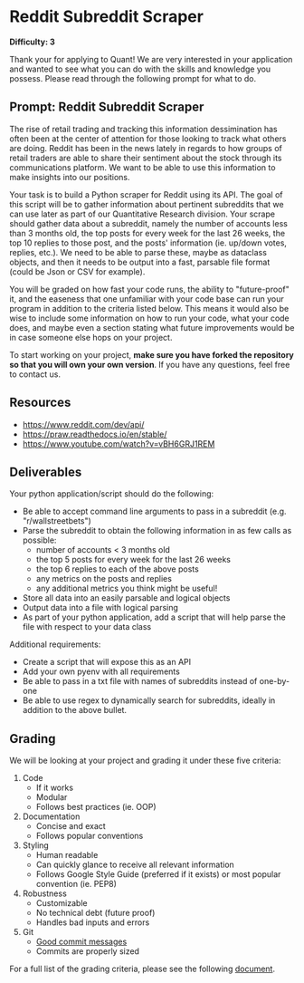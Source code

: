 # Reddit Subreddit Scraper

**Difficulty: 3**

Thank your for applying to Quant! We are very interested in your application and wanted to see what you can do with the skills and knowledge you possess. Please read through the following prompt for what to do.

## **Prompt: Reddit Subreddit Scraper**
The rise of retail trading and tracking this information dessimination has often been at the center of attention for those looking to track what others are doing. Reddit has been in the news lately in regards to how groups of retail traders are able to share their sentiment about the stock through its communications platform. We want to be able to use this information to make insights into our positions.

Your task is to build a Python scraper for Reddit using its API. The goal of this script will be to gather information about pertinent subreddits that we can use later as part of our Quantitative Research division. Your scrape should gather data about a subreddit, namely the number of accounts less than 3 months old, the top posts for every week for the last 26 weeks, the top 10 replies to those post, and the posts' information (ie. up/down votes, replies, etc.). We need to be able to parse these, maybe as dataclass objects, and then it needs to be output into a fast, parsable file format (could be Json or CSV for example). 

You will be graded on how fast your code runs, the ability to "future-proof" it, and the easeness that one unfamiliar with your code base can run your program in addition to the criteria listed below. This means it would also be wise to include some information on how to run your code, what your code does, and maybe even a section stating what future improvements would be in case someone else hops on your project.

To start working on your project, **make sure you have forked the repository so that you will own your own version**. If you have any questions, feel free to contact us.

## **Resources**
- https://www.reddit.com/dev/api/
- https://praw.readthedocs.io/en/stable/
- https://www.youtube.com/watch?v=vBH6GRJ1REM

## **Deliverables**
Your python application/script should do the following:
- Be able to accept command line arguments to pass in a subreddit (e.g. "r/wallstreetbets")
- Parse the subreddit to obtain the following information in as few calls as possible:
  - number of accounts < 3 months old
  - the top 5 posts for every week for the last 26 weeks
  - the top 6 replies to each of the above posts
  - any metrics on the posts and replies
  - any additional metrics you think might be useful!
- Store all data into an easily parsable and logical objects
- Output data into a file with logical parsing
- As part of your python application, add a script that will help parse the file with respect to your data class

Additional requirements:
- Create a script that will expose this as an API
- Add your own pyenv with all requirements
- Be able to pass in a txt file with names of subreddits instead of one-by-one
- Be able to use regex to dynamically search for subreddits, ideally in addition to the above bullet.

## **Grading**
We will be looking at your project and grading it under these five criteria:
1. Code
   - If it works
   - Modular
   - Follows best practices (ie. OOP)
2. Documentation
   - Concise and exact
   - Follows popular conventions
3. Styling
   - Human readable
   - Can quickly glance to receive all relevant information
   - Follows Google Style Guide (preferred if it exists) or most popular convention (ie. PEP8)
4. Robustness
   - Customizable
   - No technical debt (future proof)
   - Handles bad inputs and errors
5. Git
   - [Good commit messages](https://cbea.ms/git-commit/#seven-rules)
   - Commits are properly sized

For a full list of the grading criteria, please see the following [document](https://docs.google.com/spreadsheets/d/16CqSJSlch7w9q4_ZTiydKGk0T01rgvIEcHHwqsI_KSo/edit?usp=sharing). 